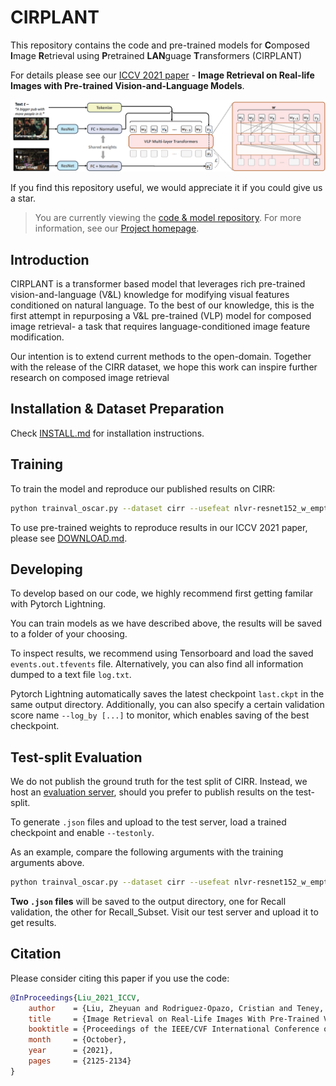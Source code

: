 # CIRPLANT

This repository contains the code and pre-trained models for **C**omposed **I**mage **R**etrieval using **P**retrained **LAN**guage **T**ransformers (CIRPLANT)

For details please see our [ICCV 2021 paper](https://openaccess.thecvf.com/content/ICCV2021/html/Liu_Image_Retrieval_on_Real-Life_Images_With_Pre-Trained_Vision-and-Language_Models_ICCV_2021_paper.html) - **Image Retrieval on Real-life Images with Pre-trained Vision-and-Language Models**.

![Demo image from CIRR data](demo_imgs/model_arch.png)

If you find this repository useful, we would appreciate it if you could give us a star.

>You are currently viewing the [code & model repository](https://github.com/Cuberick-Orion/CIRPLANT). For more information, see our [Project homepage](https://cuberick-orion.github.io/CIRR/).


## Introduction
CIRPLANT is a transformer based model that leverages rich pre-trained vision-and-language (V\&L) knowledge for modifying visual features conditioned on natural language.
To the best of our knowledge, this is the first attempt in repurposing a V\&L pre-trained (VLP) model for composed image retrieval- a task that requires language-conditioned image feature modification.

Our intention is to extend current methods to the open-domain. Together with the release of the CIRR dataset, we hope this work can inspire further research on composed image retrieval  

## Installation & Dataset Preparation

Check [INSTALL.md](INSTALL.md) for installation instructions.

## Training

To train the model and reproduce our published results on CIRR:

```bash
python trainval_oscar.py --dataset cirr --usefeat nlvr-resnet152_w_empty --max_epochs 300 --model CIRPLANT-img --model_type 'bert' --model_name_or_path data/Oscar_pretrained_models/base-vg-labels/ep_107_1192087 --task_name cirr --gpus 1 --img_feature_dim 2054 --max_img_seq_length 1 --model_type bert --do_lower_case --max_seq_length 40 --learning_rate 1e-05 --loss_type xe --seed 88 --drop_out 0.3 --weight_decay 0.05 --warmup_steps 0 --loss st --batch_size 32 --num_batches 529 --pin_memory --num_workers_per_gpu 0 --comment input_your_comments --output saved_models/cirr_rc2_iccv_release_test --log_by recall_inset_top1_correct_composition

```

To use pre-trained weights to reproduce results in our ICCV 2021 paper, please see [DOWNLOAD.md](DOWNLOAD.md).

## Developing
To develop based on our code, we highly recommend first getting familar with Pytorch Lightning.

You can train models as we have described above, the results will be saved to a folder of your choosing.

To inspect results, we recommend using Tensorboard and load the saved `events.out.tfevents` file. Alternatively, you can also find all information dumped to a text file `log.txt`.

Pytorch Lightning automatically saves the latest checkpoint `last.ckpt` in the same output directory. Additionally, you can also specify a certain validation score name `--log_by [...]` to monitor, which enables saving of the best checkpoint.

## Test-split Evaluation
We do not publish the ground truth for the test split of CIRR. Instead, we host an [evaluation server](http://cirr.cecs.anu.edu.au/), should you prefer to publish results on the test-split.

To generate `.json` files and upload to the test server, load a trained checkpoint and enable `--testonly`.

As an example, compare the following arguments with the training arguments above.
```bash
python trainval_oscar.py --dataset cirr --usefeat nlvr-resnet152_w_empty --max_epochs 300 --model CIRPLANT-img --model_type 'bert' --model_name_or_path data/Oscar_pretrained_models/base-vg-labels/ep_107_1192087 --task_name cirr --gpus 1 --img_feature_dim 2054 --max_img_seq_length 1 --model_type bert --do_lower_case --max_seq_length 40 --learning_rate 1e-05 --loss_type xe --seed 88 --drop_out 0.3 --weight_decay 0.05 --warmup_steps 0 --loss st --batch_size 32 --num_batches 529 --pin_memory --num_workers_per_gpu 0 --comment input_your_comments --output saved_models/cirr_rc2_iccv_release_test --log_by recall_inset_top1_correct_composition --check_val_every_n_epoch 1 --testonly --load_from_checkpoint $CKPT_PATH
```

**Two `.json` files** will be saved to the output directory, one for Recall validation, the other for Recall_Subset. Visit our test server and upload it to get results.

## Citation
Please consider citing this paper if you use the code:
```bibtex
@InProceedings{Liu_2021_ICCV,
    author    = {Liu, Zheyuan and Rodriguez-Opazo, Cristian and Teney, Damien and Gould, Stephen},
    title     = {Image Retrieval on Real-Life Images With Pre-Trained Vision-and-Language Models},
    booktitle = {Proceedings of the IEEE/CVF International Conference on Computer Vision (ICCV)},
    month     = {October},
    year      = {2021},
    pages     = {2125-2134}
}
```
